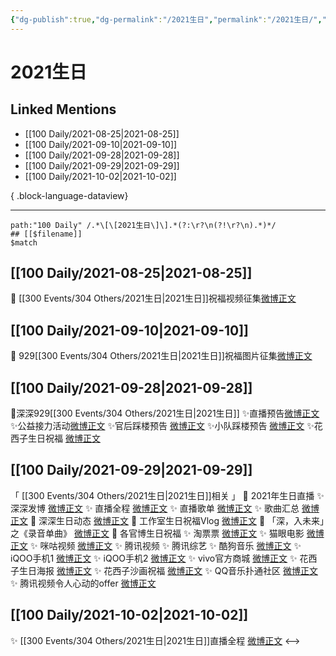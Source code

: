 ```yaml
---
{"dg-publish":true,"dg-permalink":"/2021生日","permalink":"/2021生日/","created":"2023-04-10T13:59:08.000+08:00","updated":"2023-04-10T16:51:10.000+08:00"}
---
```


# 2021生日

## Linked Mentions
- [[100 Daily/2021-08-25\|2021-08-25]]
- [[100 Daily/2021-09-10\|2021-09-10]]
- [[100 Daily/2021-09-28\|2021-09-28]]
- [[100 Daily/2021-09-29\|2021-09-29]]
- [[100 Daily/2021-10-02\|2021-10-02]]

{ .block-language-dataview}

---

```expander
path:"100 Daily" /.*\[\[2021生日\]\].*(?:\r?\n(?!\r?\n).*)*/
## [[$filename]]
$match
```
## [[100 Daily/2021-08-25\|2021-08-25]]
💐 [[300 Events/304 Others/2021生日\|2021生日]]祝福视频征集[微博正文](https://m.weibo.cn/6466290670/4674031871333419)
## [[100 Daily/2021-09-10\|2021-09-10]]
🌟 929[[300 Events/304 Others/2021生日\|2021生日]]祝福图片征集[微博正文](https://m.weibo.cn/6466290670/4679906296074731)
## [[100 Daily/2021-09-28\|2021-09-28]]
🌟深深929[[300 Events/304 Others/2021生日\|2021生日]]
✨直播预告[微博正文](https://m.weibo.cn/6466290670/4686487297459174)
✨公益接力活动[微博正文](https://m.weibo.cn/6466290670/4686453433438247)
✨官后踩楼预告 [微博正文](https://m.weibo.cn/6466290670/4686335170840241)
✨小队踩楼预告 [微博正文](https://m.weibo.cn/6466290670/4686535498664007)
✨花西子生日祝福 [微博正文](https://m.weibo.cn/6466290670/4686345010938064)
## [[100 Daily/2021-09-29\|2021-09-29]]
「 [[300 Events/304 Others/2021生日\|2021生日]]相关 」
🎂 2021年生日直播
✨ 深深发博 [微博正文](https://m.weibo.cn/6466290670/4686869851800341)
✨ 直播全程 [微博正文](https://m.weibo.cn/6466290670/4687968725633273)
✨ 直播歌单 [微博正文](https://m.weibo.cn/6466290670/4686924454036455)
✨ 歌曲汇总 [微博正文](https://m.weibo.cn/6466290670/4686934707798366)
🎂 深深生日动态 [微博正文](https://m.weibo.cn/6466290670/4686788860051994)
🎂 工作室生日祝福Vlog [微博正文](https://m.weibo.cn/6466290670/4686698661022181)
🎂 「深，入未来」之《录音单曲》 [微博正文](https://m.weibo.cn/6466290670/4686697834480595)
🎂 各官博生日祝福
✨ 淘票票 [微博正文](https://m.weibo.cn/6466290670/4686694777620422)
✨ 猫眼电影 [微博正文](https://m.weibo.cn/6466290670/4686696136049788)
✨ 咪咕视频 [微博正文](https://m.weibo.cn/6466290670/4686708685406825)
✨ 腾讯视频 [](https://m.weibo.cn/2591595652/4686553135451193)
✨ 腾讯综艺 [](https://m.weibo.cn/3758512144/4686553144101719)
✨ 酷狗音乐 [微博正文](https://m.weibo.cn/6466290670/4686797453919911)
✨ iQOO手机1 [微博正文](https://m.weibo.cn/6466290670/4686702062603770)
✨ iQOO手机2 [微博正文](https://m.weibo.cn/6466290670/4686891317985520)
✨ vivo官方商城 [微博正文](https://m.weibo.cn/6466290670/4686744387588036)
✨ 花西子生日海报 [微博正文](https://m.weibo.cn/6466290670/4686718031102832)
✨ 花西子沙画祝福 [微博正文](https://m.weibo.cn/6466290670/4686831653752214)
✨ QQ音乐扑通社区 [微博正文](https://m.weibo.cn/6466290670/4686695860015151)
✨ 腾讯视频令人心动的offer [微博正文](https://m.weibo.cn/6466290670/4687107740927615)
## [[100 Daily/2021-10-02\|2021-10-02]]
✨ [[300 Events/304 Others/2021生日\|2021生日]]直播全程 [微博正文](https://m.weibo.cn/6466290670/4687968725633273)
<-->